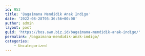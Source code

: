 ```yaml
---
id: 953
title: 'Bagaimana Mendidik Anak Indigo'
date: '2022-08-28T05:36:56+00:00'
author: admin
layout: post
guid: 'https://bos.awn.biz.id/bagaimana-mendidik-anak-indigo/'
permalink: /bagaimana-mendidik-anak-indigo/
categories:
    - Uncategorized
---
```


